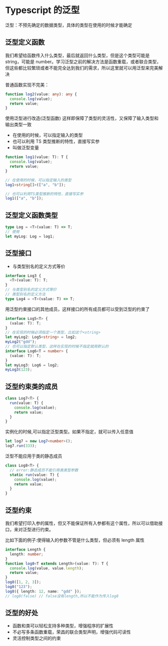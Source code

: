# Typescript 的泛型

泛型：不预先确定的数据类型，具体的类型在使用的时候才能确定

## 泛型定义函数

我们希望给函数传入什么类型，最后就返回什么类型，但是这个类型可能是 string，可能是 number。学习泛型之前的解决方法是函数重载，或者联合类型，但这些都比较繁琐或者不能完全达到我们的需求，所以这里就可以用泛型来完美解决

普通函数实现不完美：

```typescript
function log2(value: any): any {
  console.log(value);
  return value;
}
```

使用泛型进行改造(泛型函数) 这样即保障了类型的灵活性，又保障了输入类型和输出类型一致

- 在使用的时候，可以指定输入的类型
- 也可以利用 TS 类型推断的特性，直接写实参
- <T>叫做泛型变量

```typescript
function log1(value: T): T {
  console.log(value);
  return value;
}

// 在使用的时候，可以指定输入的类型
log1<string[]>(["a", "b"]);

// 也可以利用TS类型推断的特性，直接写实参
log1(["a", "b"]);
```

## 泛型定义函数类型

```typescript
type Log = <T>(value: T) => T;
// 使用
let myLog: Log = log1;
```

## 泛型接口

- 与类型别名的定义方式等价

```typescript
interface Log3 {
  <T>(value: T): T;
}
// 与类型别名的定义方式等价
// 类型别名的定义方法
type Log4 = <T>(value: T) => T;
```

用泛型约束接口的其他成员，这样接口的所有成员都可以受到泛型的约束了

```typescript
interface Log5<T> {
  (value: T): T;
}
// 在实现的时候必须指定一个类型，比如这个<string>
let myLog2: Log5<string> = log2;
myLog2("gdd");
// 也可以指定默认类型，这样在实现的时候不指定就用默认的
interface Log6<T = number> {
  (value: T): T;
}
let myLog3: Log6 = log2;
myLog3(123);
```

## 泛型约束类的成员

```typescript
class Log7<T> {
  run(value: T) {
    console.log(value);
    return value;
  }
}
```

实例化的时候,可以指定泛型类型。如果不指定，就可以传入任意值

```typescript
let log7 = new Log7<number>();
log7.run(333);
```

泛型不能应用于类的静态成员

```typescript
class Log8<T> {
  // error:静态成员不能引用类类型参数
  static run(value: T) {
    console.log(value);
    return value;
  }
}
```

## 泛型约束

我们希望打印入参的属性，但又不能保证所有入参都有这个属性，所以可以借助接口，来对泛型进行约束。

比如下面的例子:使得输入的参数不管是什么类型，但必须有 length 属性

```typescript
interface Length {
  length: number;
}
function log8<T extends Length>(value: T): T {
  console.log(value, value.length);
  return value;
}
log8([1, 2, 3]);
log8("123");
log8({ length: 12, name: "gdd" });
// log8(false) // false没有length,所以不能作为传入log8
```

## 泛型的好处

- 函数和类可以轻松支持多种类型，增强程序的扩展性
- 不必写多条函数重载，荣昌的联合类型声明，增强代码可读性
- 灵活控制类型之间的约束
